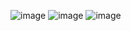 ![image](https://github.com/user-attachments/assets/76d58ef5-1b62-42f1-958d-bbee87bad6d6)
![image](https://github.com/user-attachments/assets/1ec60caa-9264-44cc-bfa2-b1bc6c1bfb11)
![image](https://github.com/user-attachments/assets/e552fdbd-9791-4b5d-9cb5-efcf4f53b9da)




